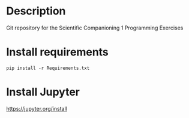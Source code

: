 
# Description
Git repository for the Scientific Companioning 1 Programming Exercises

# Install requirements

```
pip install -r Requirements.txt
```

# Install Jupyter
https://jupyter.org/install

